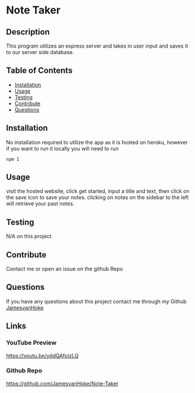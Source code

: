 # Note Taker
         
## Description
This program utilizes an express server and takes in user input and saves it to our server side database.

## Table of Contents

* [Installation](#installation)
* [Usage](#usage)
* [Testing](#testing)
* [Contribute](#contribute)
* [Questions](#questions)


## Installation

No installation required to utilize the app as it is hosted on heroku, however if you want to run it locally you will need to run 

```
npm I 
```

## Usage

visit the hosted website, click get started, input a title and text, then click on the save icon to save your notes. clicking on notes on the sidebar to the left will retrieve your past notes.

## Testing

N/A on this project.

## Contribute
Contact me or open an issue on the github Repo

## Questions
If you have any questions about this project contact me through my Github [JamesvanHoke](https://github.com/JamesvanHoke)

## Links

### YouTube Preview
https://youtu.be/yddQAfoizLQ

### Github Repo
https://github.com/JamesvanHoke/Note-Taker

